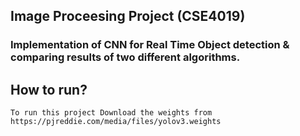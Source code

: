 ## Image Proceesing Project (CSE4019)
### Implementation of CNN for Real Time Object detection & comparing results of two different algorithms.

## How to run?
```
To run this project Download the weights from https://pjreddie.com/media/files/yolov3.weights
```
